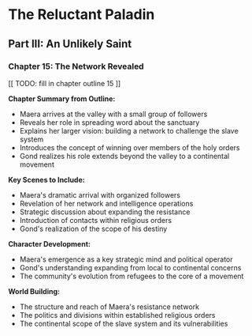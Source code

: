 # The Reluctant Paladin

## Part III: An Unlikely Saint

### Chapter 15: The Network Revealed

[[ TODO: fill in chapter outline 15 ]]

**Chapter Summary from Outline:**
- Maera arrives at the valley with a small group of followers
- Reveals her role in spreading word about the sanctuary
- Explains her larger vision: building a network to challenge the slave system
- Introduces the concept of winning over members of the holy orders
- Gond realizes his role extends beyond the valley to a continental movement

**Key Scenes to Include:**
- Maera's dramatic arrival with organized followers
- Revelation of her network and intelligence operations
- Strategic discussion about expanding the resistance
- Introduction of contacts within religious orders
- Gond's realization of the scope of his destiny

**Character Development:**
- Maera's emergence as a key strategic mind and political operator
- Gond's understanding expanding from local to continental concerns
- The community's evolution from refugees to the core of a movement

**World Building:**
- The structure and reach of Maera's resistance network
- The politics and divisions within established religious orders
- The continental scope of the slave system and its vulnerabilities
